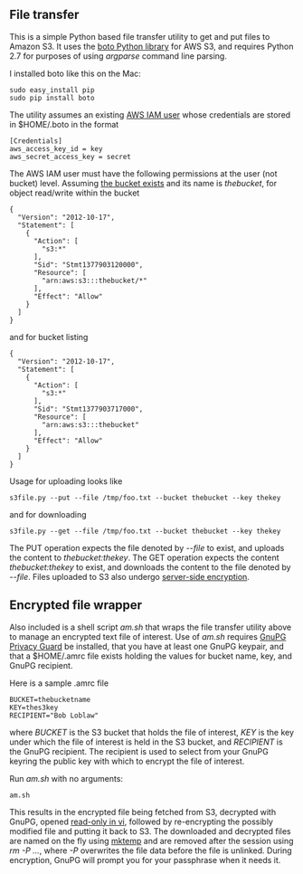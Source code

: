 
## File transfer

This is a simple Python based file transfer utility to get and put files to Amazon S3.  It uses the
[boto Python library](http://boto.s3.amazonaws.com/s3_tut.html)
for AWS S3, and requires Python 2.7 for purposes of using _argparse_ command line parsing.

I installed boto like this on the Mac:

    sudo easy_install pip
    sudo pip install boto

The utility assumes an existing [AWS IAM user](http://docs.aws.amazon.com/IAM/latest/UserGuide/Using_SettingUpUser.html)
whose credentials are stored in $HOME/.boto in the format

    [Credentials]
    aws_access_key_id = key
    aws_secret_access_key = secret

The AWS IAM user must have the following permissions at the user (not bucket) level.
Assuming [the bucket exists](http://docs.aws.amazon.com/AmazonS3/latest/gsg/CreatingABucket.html) and its name
is _thebucket_, for object read/write within the bucket

    {
      "Version": "2012-10-17",
      "Statement": [
        {
          "Action": [
            "s3:*"
          ],
          "Sid": "Stmt1377903120000",
          "Resource": [
            "arn:aws:s3:::thebucket/*"
          ],
          "Effect": "Allow"
        }
      ]
    }

 and for bucket listing

    {
      "Version": "2012-10-17",
      "Statement": [
        {
          "Action": [
            "s3:*"
          ],
          "Sid": "Stmt1377903717000",
          "Resource": [
            "arn:aws:s3:::thebucket"
          ],
          "Effect": "Allow"
        }
      ]
    }

Usage for uploading looks like

    s3file.py --put --file /tmp/foo.txt --bucket thebucket --key thekey

and for downloading

    s3file.py --get --file /tmp/foo.txt --bucket thebucket --key thekey

The PUT operation expects the file denoted by _--file_ to exist, and uploads the content to _thebucket:thekey_.
The GET operation expects the content _thebucket:thekey_ to exist, and downloads the content to the file denoted
by _--file_.  Files uploaded to S3 also undergo
[server-side encryption](http://docs.aws.amazon.com/AmazonS3/latest/dev/UsingServerSideEncryption.html).

## Encrypted file wrapper

Also included is a shell script _am.sh_ that wraps the file transfer utility above to manage an encrypted text file of
interest.  Use of  _am.sh_ requires [GnuPG Privacy Guard](http://www.gnupg.org) be installed,
that you have at least one GnuPG keypair, and that a $HOME/.amrc file exists holding the values for bucket name, key, and
GnuPG recipient.

Here is a sample .amrc file

    BUCKET=thebucketname
    KEY=thes3key
    RECIPIENT="Bob Loblaw"

where _BUCKET_ is the S3 bucket that holds the file of interest, _KEY_ is the key under which the file of
interest is held in the S3 bucket, and _RECIPIENT_ is the GnuPG recipient.  The recipient is used to select from your
GnuPG keyring the public key with which to encrypt the file of interest.

Run _am.sh_ with no arguments:

    am.sh

This results in the encrypted file being fetched from S3, decrypted with GnuPG,
opened [read-only in vi](http://vimdoc.sourceforge.net/htmldoc/starting.html#-R), followed by re-encrypting the
possibly modified file and putting it back to S3.  The downloaded and decrypted files are named on the
fly using [mktemp](http://unixhelp.ed.ac.uk/CGI/man-cgi?mktemp) and are removed after the session using _rm -P ..._,
where _-P_ overwrites the file data before the file is unlinked.  During encryption, GnuPG will prompt you for
your passphrase when it needs it.